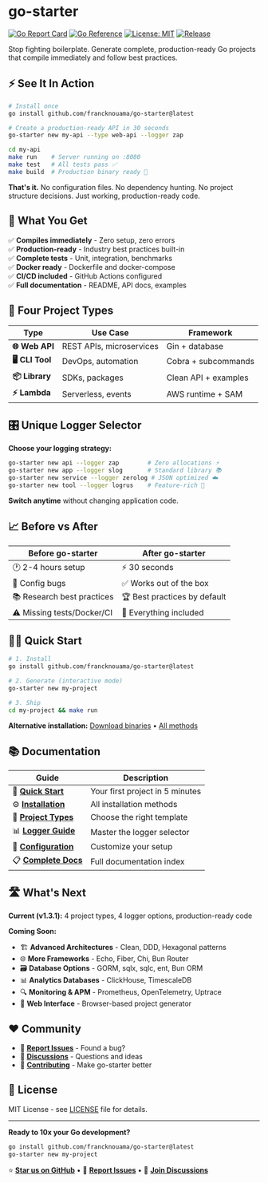 # go-starter

[![Go Report Card](https://goreportcard.com/badge/github.com/francknouama/go-starter)](https://goreportcard.com/report/github.com/francknouama/go-starter)
[![Go Reference](https://pkg.go.dev/badge/github.com/francknouama/go-starter.svg)](https://pkg.go.dev/github.com/francknouama/go-starter)
[![License: MIT](https://img.shields.io/badge/License-MIT-yellow.svg)](https://opensource.org/licenses/MIT)
[![Release](https://img.shields.io/github/v/release/francknouama/go-starter)](https://github.com/francknouama/go-starter/releases)

Stop fighting boilerplate. Generate complete, production-ready Go projects that compile immediately and follow best practices.

## ⚡ See It In Action

```bash
# Install once
go install github.com/francknouama/go-starter@latest

# Create a production-ready API in 30 seconds
go-starter new my-api --type web-api --logger zap

cd my-api
make run    # Server running on :8080
make test   # All tests pass ✅
make build  # Production binary ready 🚀
```

**That's it.** No configuration files. No dependency hunting. No project structure decisions. Just working, production-ready code.

## 🎯 What You Get

✅ **Compiles immediately** - Zero setup, zero errors  
✅ **Production-ready** - Industry best practices built-in  
✅ **Complete tests** - Unit, integration, benchmarks  
✅ **Docker ready** - Dockerfile and docker-compose  
✅ **CI/CD included** - GitHub Actions configured  
✅ **Full documentation** - README, API docs, examples  

## 🚀 Four Project Types

| Type | Use Case | Framework | 
|------|----------|-----------|
| **🌐 Web API** | REST APIs, microservices | Gin + database |
| **🖥️ CLI Tool** | DevOps, automation | Cobra + subcommands |
| **📦 Library** | SDKs, packages | Clean API + examples |
| **⚡ Lambda** | Serverless, events | AWS runtime + SAM |

## 🎛️ Unique Logger Selector

**Choose your logging strategy:**

```bash
go-starter new api --logger zap        # Zero allocations ⚡
go-starter new app --logger slog       # Standard library 📚  
go-starter new service --logger zerolog # JSON optimized ☁️
go-starter new tool --logger logrus    # Feature-rich 🔧
```

**Switch anytime** without changing application code.

## 📈 Before vs After

| Before go-starter | After go-starter |
|-------------------|------------------|
| 🕐 2-4 hours setup | ⚡ 30 seconds |
| 🐛 Config bugs | ✅ Works out of the box |
| 📚 Research best practices | 🏆 Best practices by default |
| ⚠️ Missing tests/Docker/CI | 🚀 Everything included |

## 🏃‍♂️ Quick Start

```bash
# 1. Install
go install github.com/francknouama/go-starter@latest

# 2. Generate (interactive mode)
go-starter new my-project

# 3. Ship
cd my-project && make run
```

**Alternative installation:** [Download binaries](docs/INSTALLATION.md) • [All methods](docs/INSTALLATION.md)

## 📚 Documentation

| Guide | Description |
|-------|-------------|
| 🚀 **[Quick Start](docs/GETTING_STARTED.md)** | Your first project in 5 minutes |
| ⚙️ **[Installation](docs/INSTALLATION.md)** | All installation methods |
| 📖 **[Project Types](docs/PROJECT_TYPES.md)** | Choose the right template |
| 📊 **[Logger Guide](docs/LOGGER_GUIDE.md)** | Master the logger selector |
| 🔧 **[Configuration](docs/CONFIGURATION.md)** | Customize your setup |
| 📋 **[Complete Docs](docs/README.md)** | Full documentation index |

## 🛣️ What's Next

**Current (v1.3.1):** 4 project types, 4 logger options, production-ready code

**Coming Soon:**
- 🏗️ **Advanced Architectures** - Clean, DDD, Hexagonal patterns  
- 🌐 **More Frameworks** - Echo, Fiber, Chi, Bun Router
- 🗃️ **Database Options** - GORM, sqlx, sqlc, ent, Bun ORM
- 📊 **Analytics Databases** - ClickHouse, TimescaleDB
- 🔍 **Monitoring & APM** - Prometheus, OpenTelemetry, Uptrace
- 📱 **Web Interface** - Browser-based project generator

## ❤️ Community

- 🐛 **[Report Issues](https://github.com/francknouama/go-starter/issues)** - Found a bug?
- 💬 **[Discussions](https://github.com/francknouama/go-starter/discussions)** - Questions and ideas
- 🤝 **[Contributing](CONTRIBUTING.md)** - Make go-starter better

## 📄 License

MIT License - see [LICENSE](LICENSE) file for details.

---

**Ready to 10x your Go development?**

```bash
go install github.com/francknouama/go-starter@latest
go-starter new my-project
```

⭐ **[Star us on GitHub](https://github.com/francknouama/go-starter)** • 🐛 **[Report Issues](https://github.com/francknouama/go-starter/issues)** • 💬 **[Join Discussions](https://github.com/francknouama/go-starter/discussions)**